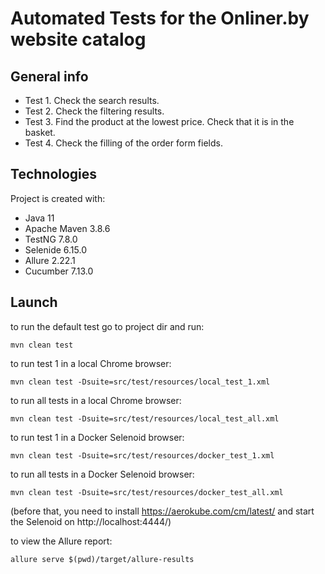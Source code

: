 # Automated Tests for the Onliner.by website catalog

## General info
* Test 1. Check the search results.
* Test 2. Check the filtering results.
* Test 3. Find the product at the lowest price. Сheck that it is in the basket.
* Test 4. Check the filling of the order form fields.

## Technologies
Project is created with:
* Java 11
* Apache Maven 3.8.6 
* TestNG 7.8.0
* Selenide 6.15.0
* Allure 2.22.1       
* Cucumber 7.13.0
  
## Launch
to run the default test go to project dir and run:
```
mvn clean test
```

to run test 1 in a local Chrome browser:
```
mvn clean test -Dsuite=src/test/resources/local_test_1.xml
```
to run all tests in a local Chrome browser:
```
mvn clean test -Dsuite=src/test/resources/local_test_all.xml
```
to run test 1 in a Docker Selenoid browser:
```
mvn clean test -Dsuite=src/test/resources/docker_test_1.xml
```
to run all tests in a Docker Selenoid browser:
```
mvn clean test -Dsuite=src/test/resources/docker_test_all.xml
```
(before that, you need to install https://aerokube.com/cm/latest/ and start the Selenoid on http://localhost:4444/)

to view the Allure report:
```
allure serve $(pwd)/target/allure-results
```

